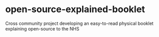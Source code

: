 # open-source-explained-booklet
Cross community project developing an easy-to-read physical booklet explaining open-source to the NHS 
